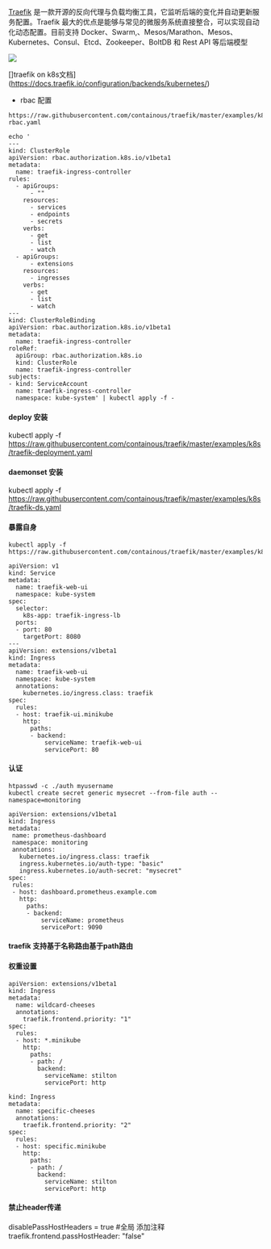 [Traefik](https://traefik.io/) 是一款开源的反向代理与负载均衡工具，它监听后端的变化并自动更新服务配置。Traefik 最大的优点是能够与常见的微服务系统直接整合，可以实现自动化动态配置。目前支持 Docker、Swarm,、Mesos/Marathon、Mesos、Kubernetes、Consul、Etcd、Zookeeper、BoltDB 和 Rest API 等后端模型

![](https://docs.traefik.io/img/architecture.png)

[]traefik on k8s文档](https://docs.traefik.io/configuration/backends/kubernetes/)
- rbac 配置

```
https://raw.githubusercontent.com/containous/traefik/master/examples/k8s/traefik-rbac.yaml

echo '
---
kind: ClusterRole
apiVersion: rbac.authorization.k8s.io/v1beta1
metadata:
  name: traefik-ingress-controller
rules:
  - apiGroups:
      - ""
    resources:
      - services
      - endpoints
      - secrets
    verbs:
      - get
      - list
      - watch
  - apiGroups:
      - extensions
    resources:
      - ingresses
    verbs:
      - get
      - list
      - watch
---
kind: ClusterRoleBinding
apiVersion: rbac.authorization.k8s.io/v1beta1
metadata:
  name: traefik-ingress-controller
roleRef:
  apiGroup: rbac.authorization.k8s.io
  kind: ClusterRole
  name: traefik-ingress-controller
subjects:
- kind: ServiceAccount
  name: traefik-ingress-controller
  namespace: kube-system' | kubectl apply -f -
```

#### deploy 安装
kubectl apply -f https://raw.githubusercontent.com/containous/traefik/master/examples/k8s/traefik-deployment.yaml

#### daemonset 安装
kubectl apply -f https://raw.githubusercontent.com/containous/traefik/master/examples/k8s/traefik-ds.yaml

#### 暴露自身

```
kubectl apply -f https://raw.githubusercontent.com/containous/traefik/master/examples/k8s/ui.yaml

apiVersion: v1
kind: Service
metadata:
  name: traefik-web-ui
  namespace: kube-system
spec:
  selector:
    k8s-app: traefik-ingress-lb
  ports:
  - port: 80
    targetPort: 8080
---
apiVersion: extensions/v1beta1
kind: Ingress
metadata:
  name: traefik-web-ui
  namespace: kube-system
  annotations:
    kubernetes.io/ingress.class: traefik
spec:
  rules:
  - host: traefik-ui.minikube
    http:
      paths:
      - backend:
          serviceName: traefik-web-ui
          servicePort: 80
```

#### 认证

```
htpasswd -c ./auth myusername
kubectl create secret generic mysecret --from-file auth --namespace=monitoring

apiVersion: extensions/v1beta1
kind: Ingress
metadata:
 name: prometheus-dashboard
 namespace: monitoring
 annotations:
   kubernetes.io/ingress.class: traefik
   ingress.kubernetes.io/auth-type: "basic"
   ingress.kubernetes.io/auth-secret: "mysecret"
spec:
 rules:
 - host: dashboard.prometheus.example.com
   http:
     paths:
     - backend:
         serviceName: prometheus
         servicePort: 9090
```

#### traefik 支持基于名称路由基于path路由

#### 权重设置

```
apiVersion: extensions/v1beta1
kind: Ingress
metadata:
  name: wildcard-cheeses
  annotations:
    traefik.frontend.priority: "1"
spec:
  rules:
  - host: *.minikube
    http:
      paths:
      - path: /
        backend:
          serviceName: stilton
          servicePort: http

kind: Ingress
metadata:
  name: specific-cheeses
  annotations:
    traefik.frontend.priority: "2"
spec:
  rules:
  - host: specific.minikube
    http:
      paths:
      - path: /
        backend:
          serviceName: stilton
          servicePort: http
```

#### 禁止header传递
disablePassHostHeaders = true #全局
添加注释 traefik.frontend.passHostHeader: "false"